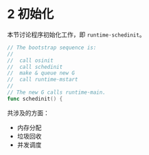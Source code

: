 # 2 初始化

本节讨论程序初始化工作，即 `runtime·schedinit`。

```go
// The bootstrap sequence is:
//
//	call osinit
//	call schedinit
//	make & queue new G
//	call runtime·mstart
//
// The new G calls runtime·main.
func schedinit() {
```

共涉及的方面：

- 内存分配
- 垃圾回收
- 并发调度
